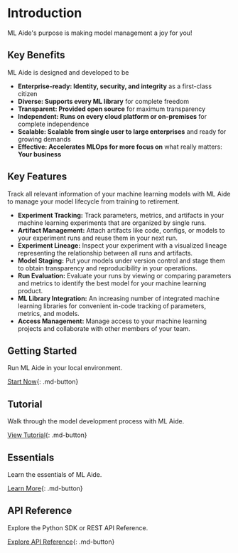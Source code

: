 # Introduction

ML Aide's purpose is making model management a joy for you!

## Key Benefits

ML Aide is designed and developed to be

- **Enterprise-ready: Identity, security, and integrity** as a first-class citizen
- **Diverse: Supports every ML library** for complete freedom
- **Transparent: Provided open source** for maximum transparency
- **Independent: Runs on every cloud platform or on-premises** for complete independence
- **Scalable: Scalable from single user to large enterprises** and ready for growing demands
- **Effective: Accelerates MLOps for more focus on** what really matters: **Your business**

## Key Features

Track all relevant information of your machine learning models with ML Aide to manage your model lifecycle from training to retirement.

- **Experiment Tracking:** Track parameters, metrics, and artifacts in your machine learning experiments that are organized by single runs.
- **Artifact Management:** Attach artifacts like code, configs, or models to your experiment runs and reuse them in your next run.
- **Experiment Lineage:** Inspect your experiment with a visualized lineage representing the relationship between all runs and artifacts.
- **Model Staging:** Put your models under version control and stage them to obtain transparency and reproducibility in your operations.
- **Run Evaluation:** Evaluate your runs by viewing or comparing parameters and metrics to identify the best model for your machine learning product.
- **ML Library Integration:** An increasing number of integrated machine learning libraries for convenient in-code tracking of parameters, metrics, and models.
- **Access Management:** Manage access to your machine learning projects and collaborate with other members of your team.

## Getting Started

Run ML Aide in your local environment.

[Start Now](start/quickstart.md){: .md-button}

## Tutorial

Walk through the model development process with ML Aide.

[View Tutorial](tutorial/introduction.md){: .md-button}

## Essentials

Learn the essentials of ML Aide.

[Learn More](essentials/index.md){: .md-button}

## API Reference

Explore the Python SDK or REST API Reference.

[Explore API Reference](api-reference/python-sdk.md){: .md-button}
